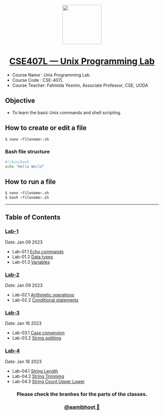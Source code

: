<p align="center">
  <a href="[Aami Bhoot](https://github.com/aamibhoot)">
    <img src="https://avatars.githubusercontent.com/u/114091226?s=1000" height="128">
    <h1 align="center">CSE407L — Unix Programming Lab</h1>
 </h1>
  </a>
</p>

- Course Name : Unix Programming Lab
- Course Code : CSE-407L
- Course Teacher:
  Fahmida Yesmin,
  Associate Professor, CSE, UODA

## Objective

- To learn the basic Unix commands and shell scripting.

## How to create or edit a file

```bash
$ nano <filename>.sh
```

### Bash file structure

```bash
#!/bin/bash
echo "Hello World"
```

## How to run a file

```bash
$ nano <filename>.sh
$ bash <filename>.sh
```
---
## Table of Contents

### [Lab-1](/Lab-1/)
Date: Jan 09 2023
- Lab-01.1 [Echo commands](/Lab-1/lec01.1_echo.sh)
- Lab-01.2 [Data types](/Lab-1/lec01.2_data_types.sh)
- Lab-01.3 [Variables](/Lab-1/lec01.2_variables.sh)

### [Lab-2](/Lab-2/)
Date: Jan 09 2023
- Lab-02.1 [Arithmetic operations](/Lab-2/lec02.1_arithmetic_operations.sh)
- Lab-02.2 [Conditional statements](/Lab-2/lec02.2_conditional_statements.sh)

### [Lab-3](/Lab-3/)
Date: Jan 16 2023
- Lab-03.1 [Case conversion](/Lab-3/lab03.1_case_conversion.sh)
- Lab-03.2 [String splitting](/Lab-3/lab03.2_string_split.sh)

### [Lab-4](/Lab-4/)
Date: Jan 16 2023
- Lab-04.1 [String Length](/Lab-4/lab04.1_string_len.sh)
- Lab-04.2 [String Trimming](/Lab-4/lab04.2_string_trim.sh)
- Lab-04.3 [String Count Upper Lower](/Lab-4/lab04.3_count_upper_and_lower.sh)

<h3 align="center">
Please check the branhes for the parts of the classes.
</h3>

<h3 align="center">
   <a href="[Aami Bhoot](https://github.com/aamibhoot)">
    @aamibhoot 👻
    </a>
</h3>
